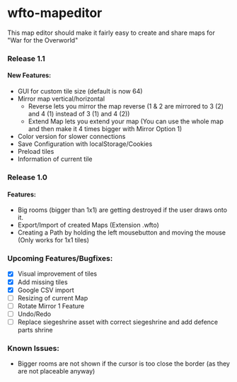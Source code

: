 ﻿# wfto-mapeditor
This map editor should make it fairly easy to create and share maps for "War for the Overworld"

### Release 1.1
#### New Features:
- GUI for custom tile size (default is now 64)
- Mirror map vertical/horizontal
	- Reverse lets you mirror the map reverse (1 & 2 are mirrored to 3 (2) and 4 (1) instead of 3 (1) and 4 (2))
	- Extend Map lets you extend your map (You can use the whole map and then make it 4 times bigger with Mirror Option 1)
- Color version for slower connections
- Save Configuration with localStorage/Cookies
- Preload tiles
- Information of current tile
	
### Release 1.0
#### Features:
- Big rooms (bigger than 1x1) are getting destroyed if the user draws onto it.
- Export/Import of created Maps (Extension .wfto)
- Creating a Path by holding the left mousebutton and moving the mouse (Only works for 1x1 tiles)

### Upcoming Features/Bugfixes:
- [x] Visual improvement of tiles
- [x] Add missing tiles
- [x] Google CSV import
- [ ] Resizing of current Map
- [ ] Rotate Mirror 1 Feature
- [ ] Undo/Redo
- [ ] Replace siegeshrine asset with correct siegeshrine and add defence parts shrine

### Known Issues:
- Bigger rooms are not shown if the cursor is too close the border (as they are not placeable anyway)
